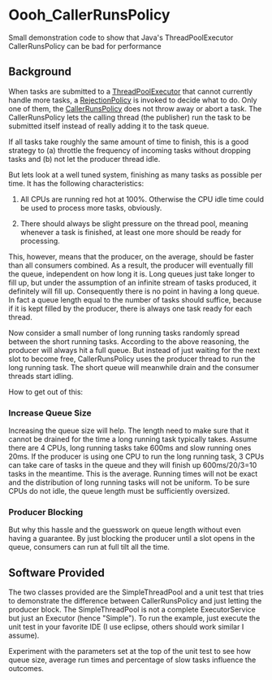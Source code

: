 # Oooh_CallerRunsPolicy
Small demonstration code to show that Java's ThreadPoolExecutor CallerRunsPolicy can be bad for performance

## Background

When tasks are submitted to a [ThreadPoolExecutor](https://docs.oracle.com/javase/9/docs/api/java/util/concurrent/ThreadPoolExecutor.html) that cannot currently handle more tasks, a [RejectionPolicy](https://docs.oracle.com/javase/9/docs/api/java/util/concurrent/RejectedExecutionHandler.html) is invoked to decide what to do. Only one of them, the [CallerRunsPolicy](https://docs.oracle.com/javase/9/docs/api/java/util/concurrent/ThreadPoolExecutor.CallerRunsPolicy.html) does not throw away or abort a task. The CallerRunsPolicy lets the calling thread (the publisher) run the task to be submitted itself instead of really adding it to the task queue.

If all tasks take roughly the same amount of time to finish, this is a good strategy to (a) throttle the frequency of incoming tasks without dropping tasks and (b) not let the producer thread idle.

But lets look at a well tuned system, finishing as many tasks as possible per time. It has the following characteristics:

1. All CPUs are running red hot at 100%. Otherwise the CPU idle time could be used to process more tasks, obviously.

2. There should always be slight pressure on the thread pool, meaning whenever a task is finished, at least one more should be ready for processing.

This, however, means that the producer, on the average, should be faster than all consumers combined. As a result, the producer will eventually fill the queue, independent on how long it is. Long queues just take longer to fill up, but under the assumption of an infinite stream of tasks produced, it definitely will fill up. Consequently there is no point in having a long queue. In fact a queue length equal to the number of tasks should suffice, because if it is kept filled by the producer, there is always one task ready for each thread.

Now consider a small number of long running tasks randomly spread between the short running tasks. According to the above reasoning, the producer will always hit a full queue. But instead of just waiting for the next slot to become free, CallerRunsPolicy uses the producer thread to run the long running task. The short queue will meanwhile drain and the consumer threads start idling.

How to get out of this:

### Increase Queue Size

Increasing the queue size will help. The length need to make sure that it cannot be drained for the time a long running task typically takes. Assume there are 4 CPUs, long running tasks take 600ms and slow running ones 20ms. If the producer is using one CPU to run the long running task, 3 CPUs can take care of tasks in the queue and they will finish up 600ms/20/3=10 tasks in the meantime. This is the average. Running times will not be exact and the distribution of long running tasks will not be uniform. To be sure CPUs do not idle, the queue length must be sufficiently oversized.

### Producer Blocking

But why this hassle and the guesswork on queue length without even having a guarantee. By just blocking the producer until a slot opens in the queue, consumers can run at full tilt all the time.

## Software Provided

The two classes provided are the SimpleThreadPool and a unit test that tries to demonstrate the difference between CallerRunsPolicy and just letting the producer block. The SimpleThreadPool is not a complete ExecutorService but just an Executor (hence "Simple"). To run the example, just execute the unit test in your favorite IDE (I use eclipse, others should work similar I assume).

Experiment with the parameters set at the top of the unit test to see how queue size, average run times and percentage of slow tasks influence the outcomes.


